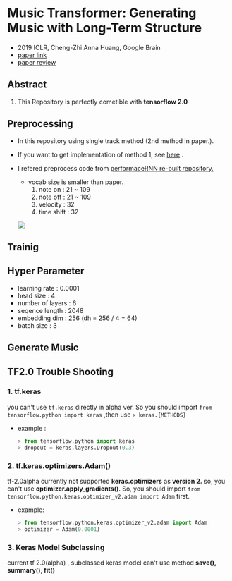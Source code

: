 # Music Transformer: Generating Music with Long-Term Structure

- 2019 ICLR, Cheng-Zhi Anna Huang, Google Brain
- [paper link](https://arxiv.org/abs/1809.04281) 
- [paper review](https://github.com/SSUHan/PaparReviews/issues/13)

## Abstract

1. This Repository is perfectly cometible with **tensorflow 2.0**

## Preprocessing

* In this repository using single track method (2nd method in paper.).

* If you want to get implementation of method 1, see [here](https://github.com/COMP6248-Reproducability-Challenge/music-transformer-comp6248) .

* I refered preprocess code from [performaceRNN re-built repository.](https://github.com/djosix/Performance-RNN-PyTorch) 

  * vocab size is smaller than paper.
    1. note on : 21 ~ 109
    2. note off : 21 ~ 109
    3. velocity : 32
    4. time shift : 32
  
  ![](https://user-images.githubusercontent.com/11185336/51083282-cddfc300-175a-11e9-9341-4a9042b17c19.png)



## Trainig

## Hyper Parameter

* learning rate : 0.0001
* head size : 4
* number of layers : 6
* seqence length : 2048
* embedding dim : 256 (dh = 256 / 4 = 64)
* batch size : 3

## Generate Music



## TF2.0 Trouble Shooting

### 1. tf.keras

 you can't use `tf.keras` directly in alpha ver. So you should import `from tensorflow.python import keras` ,then use `> keras.{METHODS}` 

* example : 

  ```python
  > from tensorflow.python import keras 
  > dropout = keras.layers.Dropout(0.3)
  ```



### 2. tf.keras.optimizers.Adam() 

tf-2.0alpha currently not supported **keras.optimizers** as **version 2.** so, you can't use **optimizer.apply_gradients()**. So, you should import `from tensorflow.python.keras.optimizer_v2.adam import Adam` first.

* example:

  ```python
  > from tensorflow.python.keras.optimizer_v2.adam import Adam
  > optimizer = Adam(0.0001)
  ```



### 3. Keras Model Subclassing

current tf 2.0(alpha) , subclassed keras model can't use method **save(), summary(), fit()**

